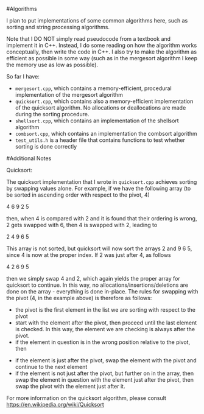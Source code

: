 #Algorithms

I plan to put implementations of some common algorithms here, such as sorting and string processing algorithms.

Note that I DO NOT simply read pseudocode from a textbook and implement it in C++. Instead, I do some reading on how the algorithm works conceptually, then write the code in C++. I also try to make the algorithm as efficient as possible in some way (such as in the mergesort algorithm I keep the memory use as low as possible).

So far I have:

+ `mergesort.cpp`, which contains a memory-efficient, procedural implementation of the mergesort algorithm
+ `quicksort.cpp`, which contains also a memory-efficient implementation of the quicksort algorithm. No allocations or deallocations are made during the sorting procedure.
+ `shellsort.cpp`, which contains an implementation of the shellsort algorithm
+ `combsort.cpp`, which contains an implementation the combsort algorithm
+ `test_utils.h` is a header file that contains functions to test whether sorting is done correctly

#Additional Notes

Quicksort:

The quicksort implementation that I wrote in `quicksort.cpp` achieves sorting by swapping values alone. For example, if we have the following array (to be sorted in ascending order with respect to the pivot, 4)

4 6 9 2 5

then, when 4 is compared with 2 and it is found that their ordering is wrong, 2 gets swapped with 6, then 4 is swapped with 2, leading to

2 4 9 6 5

This array is not sorted, but quicksort will now sort the arrays 2 and 9 6 5, since 4 is now at the proper index. If 2 was just after 4, as follows

4 2 6 9 5

then we simply swap 4 and 2, which again yields the proper array for quicksort to continue. In this way, no allocations/insertions/deletions are done on the array - everything is done in-place. The rules for swapping with the pivot (4, in the example above) is therefore as follows:

+ the pivot is the first element in the list we are sorting with respect to the pivot
+ start with the element after the pivot, then proceed until the last element is checked. In this way, the element we are checking is always after the pivot.
+ if the element in question is in the wrong position relative to the pivot, then
 - if the element is just after the pivot, swap the element with the pivot and continue to the next element
 - if the element is not just after the pivot, but further on in the array, then swap the element in question with the element just after the pivot, then swap the pivot with the element just after it.
 
For more information on the quicksort algorithm, please consult https://en.wikipedia.org/wiki/Quicksort

